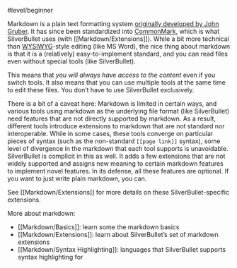 #level/beginner

Markdown is a plain text formatting system [originally developed by John Gruber](https://daringfireball.net/projects/markdown/). It has since been standardized into [CommonMark](https://commonmark.org/), which is what SilverBullet uses (with [[Markdown/Extensions]]). While a bit more technical than [WYSIWYG](https://pl.wikipedia.org/wiki/WYSIWYG)-style editing (like MS Word), the nice thing about markdown is that it is a (relatively) easy-to-implement standard, and you can read files even without special tools (like SilverBullet). 

This means that _you will always have access to the content_ even if you switch tools. It also means that you can use multiple tools at the same time to edit these files. You don’t have to use SilverBullet exclusively.

There is a bit of a caveat here: Markdown is limited in certain ways, and various tools using markdown as the underlying file format (like SilverBullet) need features that are not directly supported by markdown. As a result, different tools introduce extensions to markdown that are not standard nor interoperable. While in some cases, these tools converge on particular pieces of syntax (such as the non-standard `[[page link]]` syntax), some level of divergence in the markdown that each tool supports is unavoidable. SilverBullet is complicit in this as well. It adds a few extensions that are not widely supported and assigns new meaning to certain markdown features to implement novel features. In its defense, all these features are optional. If you want to just write plain markdown, you can.

See [[Markdown/Extensions]] for more details on these SilverBullet-specific extensions.

More about markdown:

* [[Markdown/Basics]]: learn some the markdown basics
* [[Markdown/Extensions]]: learn about SilverBullet’s set of markdown extensions
* [[Markdown/Syntax Highlighting]]: languages that SilverBullet supports syntax highlighting for
